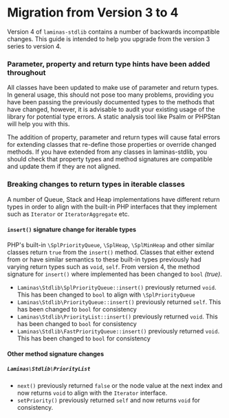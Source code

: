 # Migration from Version 3 to 4

Version 4 of `laminas-stdlib` contains a number of backwards incompatible changes. This guide is intended to help you upgrade from the version 3 series to version 4.

### Parameter, property and return type hints have been added throughout

All classes have been updated to make use of parameter and return types. In general usage, this should not pose too many problems, providing you have been passing the previously documented types to the methods that have changed, however, it is advisable to audit your existing usage of the library for potential type errors. A static analysis tool like Psalm or PHPStan will help you with this.

The addition of property, parameter and return types will cause fatal errors for extending classes that re-define those properties or override changed methods. If you have extended from any classes in laminas-stdlib, you should check that property types and method signatures are compatible and update them if they are not aligned.

### Breaking changes to return types in iterable classes

A number of Queue, Stack and Heap implementations have different return types in order to align with the built-in PHP interfaces that they implement such as `Iterator` or `IteratorAggregate` etc.

#### `insert()` signature change for iterable types

PHP's built-in `\SplPriorityQueue`, `\SplHeap`, `\SplMinHeap` and other similar classes return `true` from the `insert()` method. Classes that either extend from or have similar semantics to these built-in types previously had varying return types such as `void`, `self`. From version 4, the method signature for `insert()` where implemented has been changed to `bool` _(true)_.

- `Laminas\Stdlib\SplPriorityQueue::insert()` previously returned `void`. This has been changed to `bool` to align with `\SplPriorityQueue`
- `Laminas\Stdlib\PriorityQueue::insert()` previously returned `self`. This has been changed to `bool` for consistency
- `Laminas\Stdlib\PriorityList::insert()` previously returned `void`. This has been changed to `bool` for consistency
- `Laminas\Stdlib\FastPriorityQueue::insert()` previously returned `void`. This has been changed to `bool` for consistency

#### Other method signature changes

##### `Laminas\Stdlib\PriorityList`

- `next()` previously returned `false` or the node value at the next index and now returns `void` to align with the `Iterator` interface.
- `setPriority()` previously returned `self` and now returns `void` for consistency.

